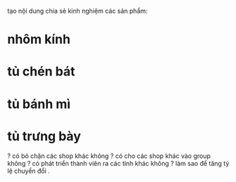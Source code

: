 tạo nội dung
chia sẻ kinh nghiệm 
các sản phẩm:
 # nhôm kính 
 # tủ chén bát 
 # tủ bánh mì 
 # tủ trưng bày 
 ? có bỏ chặn các shop khác không 
 ? có cho các shop khác vào group không 
 ? có phát triển thành viên ra các tỉnh khác không 
? làm sao để tăng tỷ lệ chuyển đổi 
.
